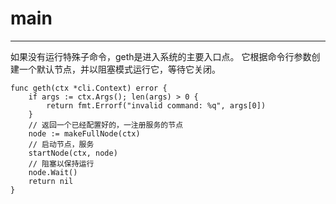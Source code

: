 # main #

----------

如果没有运行特殊子命令，geth是进入系统的主要入口点。 它根据命令行参数创建一个默认节点，并以阻塞模式运行它，等待它关闭。

	func geth(ctx *cli.Context) error {
		if args := ctx.Args(); len(args) > 0 {
			return fmt.Errorf("invalid command: %q", args[0])
		}
		// 返回一个已经配置好的，一注册服务的节点
		node := makeFullNode(ctx)
		// 启动节点，服务
		startNode(ctx, node)
		// 阻塞以保持运行
		node.Wait()
		return nil
	}